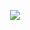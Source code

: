 <p align="center">
  <img src="https://media1.tenor.com/m/HMR0CBLq6RUAAAAd/byler-one-wheat-mark.gif" />
</p>
